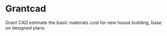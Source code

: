 # Grantcad
Grant CAD estimate the basic materials cost for new house building, base on designed plans.
